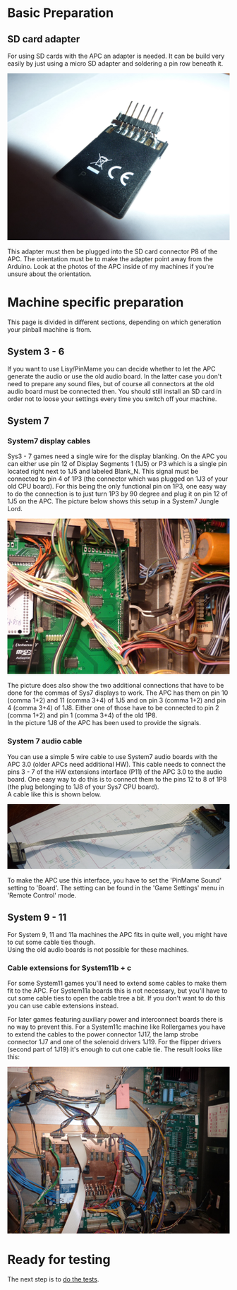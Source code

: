 # Basic Preparation

## SD card adapter

For using SD cards with the APC an adapter is needed. It can be build very easily by just using a micro SD adapter and soldering a pin row beneath it.

![SD adapter](https://github.com/AmokSolderer/APC/blob/V00.31/DOC/PICS/SDadapter.JPG)

This adapter must then be plugged into the SD card connector P8 of the APC. The orientation must be to make the adapter point away from the Arduino. Look at the photos of the APC inside of my machines if you're unsure about the orientation.

# Machine specific preparation

This page is divided in different sections, depending on which generation your pinball machine is from. 

## System 3 - 6

If you want to use Lisy/PinMame you can decide whether to let the APC generate the audio or use the old audio board. In the latter case you don't need to prepare any sound files, but of course all connectors at the old audio board must be connected then. You should still install an SD card in order not to loose your settings every time you switch off your machine.

## System 7

### System7 display cables

Sys3 - 7 games need a single wire for the display blanking. On the APC you can either use pin 12 of Display Segments 1 (1J5) or P3 which is a single pin located right next to 1J5 and labeled Blank_N. This signal must be connected to pin 4 of 1P3 (the connector which was plugged on 1J3 of your old CPU board). For this being the only functional pin on 1P3, one easy way to do the connection is to just turn 1P3 by 90 degree and plug it on pin 12 of 1J5 on the APC. The picture below shows this setup in a System7 Jungle Lord.

![Sys7DispCable](https://github.com/AmokSolderer/APC/blob/V00.31/DOC/PICS/Sys7DispCable.JPG)

The picture does also show the two additional connections that have to be done for the commas of Sys7 displays to work. The APC has them on pin 10 (comma 1+2) and 11 (comma 3+4) of 1J5 and on pin 3 (comma 1+2) and pin 4 (comma 3+4) of 1J8. Either one of those have to be connected to pin 2 (comma 1+2) and pin 1 (comma 3+4) of the old 1P8.  
In the picture 1J8 of the APC has been used to provide the signals.

### System 7 audio cable

You can use a simple 5 wire cable to use System7 audio boards with the APC 3.0 (older APCs need additional HW). This cable needs to connect the pins 3 - 7 of the HW extensions interface (P11) of the APC 3.0 to the audio board. One easy way to do this is to connect them to the pins 12 to 8 of 1P8 (the plug belonging to 1J8 of your Sys7 CPU board).  
A cable like this is shown below. 

![Sys7SoundCable](https://github.com/AmokSolderer/APC/blob/V00.31/DOC/PICS/Sys7SoundCable.jpg)

To make the APC use this interface, you have to set the 'PinMame Sound' setting to 'Board'. The setting can be found in the 'Game Settings' menu in 'Remote Control' mode.

## System 9 - 11

For System 9, 11 and 11a machines the APC fits in quite well, you might have to cut some cable ties though.  
Using the old audio boards is not possible for these machines.

### Cable extensions for System11b + c

For some System11 games you'll need to extend some cables to make them fit to the APC. For System11a boards this is not necessary, but you'll have to cut some cable ties to open the cable tree a bit. If you don't want to do this you can use  cable extensions instead.

For later games featuring auxiliary power and interconnect boards there is no way to prevent this. For a System11c machine like Rollergames you have to extend the cables to the power connector 1J17, the lamp strobe connector 1J7 and one of the solenoid drivers 1J19. For the flipper drivers (second part of 1J19) it's enough to cut one cable tie. The result looks like this:

![APC_Rollergames](https://github.com/AmokSolderer/APC/blob/V00.31/DOC/PICS/APC_Rollergames.JPG)

# Ready for testing

The next step is to [do the tests](https://github.com/AmokSolderer/APC/blob/V00.31/DOC/InitialTests.md).
